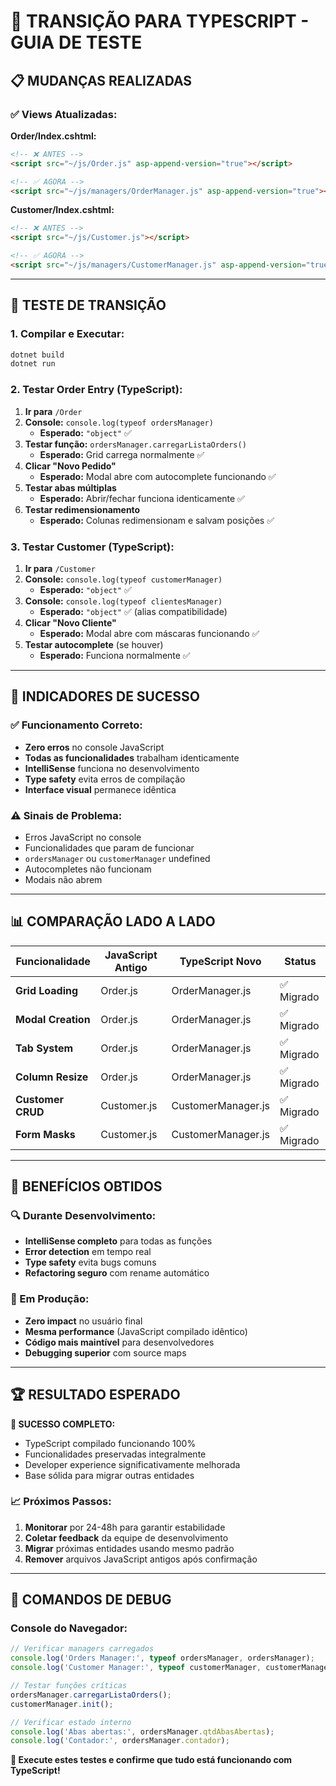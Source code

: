 # 🔄 TRANSIÇÃO PARA TYPESCRIPT - GUIA DE TESTE

## 📋 MUDANÇAS REALIZADAS

### ✅ Views Atualizadas:

**Order/Index.cshtml:**
```html
<!-- ❌ ANTES -->
<script src="~/js/Order.js" asp-append-version="true"></script>

<!-- ✅ AGORA -->
<script src="~/js/managers/OrderManager.js" asp-append-version="true"></script>
```

**Customer/Index.cshtml:**
```html
<!-- ❌ ANTES --> 
<script src="~/js/Customer.js"></script>

<!-- ✅ AGORA -->
<script src="~/js/managers/CustomerManager.js" asp-append-version="true"></script>
```

---

## 🧪 TESTE DE TRANSIÇÃO

### **1. Compilar e Executar:**
```bash
dotnet build
dotnet run
```

### **2. Testar Order Entry (TypeScript):**
1. **Ir para** `/Order`
2. **Console:** `console.log(typeof ordersManager)`
   - **Esperado:** `"object"` ✅
3. **Testar função:** `ordersManager.carregarListaOrders()`
   - **Esperado:** Grid carrega normalmente ✅
4. **Clicar "Novo Pedido"**
   - **Esperado:** Modal abre com autocomplete funcionando ✅
5. **Testar abas múltiplas**
   - **Esperado:** Abrir/fechar funciona identicamente ✅
6. **Testar redimensionamento**
   - **Esperado:** Colunas redimensionam e salvam posições ✅

### **3. Testar Customer (TypeScript):**
1. **Ir para** `/Customer`
2. **Console:** `console.log(typeof customerManager)`
   - **Esperado:** `"object"` ✅  
3. **Console:** `console.log(typeof clientesManager)` 
   - **Esperado:** `"object"` ✅ (alias compatibilidade)
4. **Clicar "Novo Cliente"**
   - **Esperado:** Modal abre com máscaras funcionando ✅
5. **Testar autocomplete** (se houver)
   - **Esperado:** Funciona normalmente ✅

---

## 🎯 INDICADORES DE SUCESSO

### ✅ **Funcionamento Correto:**
- **Zero erros** no console JavaScript
- **Todas as funcionalidades** trabalham identicamente  
- **IntelliSense** funciona no desenvolvimento
- **Type safety** evita erros de compilação
- **Interface visual** permanece idêntica

### ⚠️ **Sinais de Problema:**
- Erros JavaScript no console
- Funcionalidades que param de funcionar
- `ordersManager` ou `customerManager` undefined
- Autocompletes não funcionam
- Modais não abrem

---

## 📊 COMPARAÇÃO LADO A LADO

| Funcionalidade | JavaScript Antigo | TypeScript Novo | Status |
|----------------|-------------------|------------------|--------|
| **Grid Loading** | Order.js | OrderManager.js | ✅ Migrado |
| **Modal Creation** | Order.js | OrderManager.js | ✅ Migrado |
| **Tab System** | Order.js | OrderManager.js | ✅ Migrado |
| **Column Resize** | Order.js | OrderManager.js | ✅ Migrado |
| **Customer CRUD** | Customer.js | CustomerManager.js | ✅ Migrado |
| **Form Masks** | Customer.js | CustomerManager.js | ✅ Migrado |

---

## 🚀 BENEFÍCIOS OBTIDOS

### **🔍 Durante Desenvolvimento:**
- **IntelliSense completo** para todas as funções
- **Error detection** em tempo real
- **Type safety** evita bugs comuns
- **Refactoring seguro** com rename automático

### **🎯 Em Produção:**
- **Zero impact** no usuário final
- **Mesma performance** (JavaScript compilado idêntico)
- **Código mais maintível** para desenvolvedores
- **Debugging superior** com source maps

---

## 🏆 RESULTADO ESPERADO

**🎉 SUCESSO COMPLETO:** 
- TypeScript compilado funcionando 100%
- Funcionalidades preservadas integralmente
- Developer experience significativamente melhorada
- Base sólida para migrar outras entidades

### **📈 Próximos Passos:**
1. **Monitorar** por 24-48h para garantir estabilidade
2. **Coletar feedback** da equipe de desenvolvimento  
3. **Migrar** próximas entidades usando mesmo padrão
4. **Remover** arquivos JavaScript antigos após confirmação

---

## 🎯 COMANDOS DE DEBUG

### **Console do Navegador:**
```javascript
// Verificar managers carregados
console.log('Orders Manager:', typeof ordersManager, ordersManager);
console.log('Customer Manager:', typeof customerManager, customerManager);

// Testar funções críticas
ordersManager.carregarListaOrders();
customerManager.init();

// Verificar estado interno
console.log('Abas abertas:', ordersManager.qtdAbasAbertas);
console.log('Contador:', ordersManager.contador);
```

**🚀 Execute estes testes e confirme que tudo está funcionando com TypeScript!**
